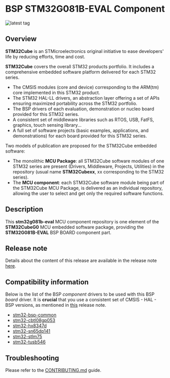 # BSP STM32G081B-EVAL Component

![latest tag](https://img.shields.io/github/v/tag/STMicroelectronics/stm32g081b-eval.svg?color=brightgreen)

## Overview

**STM32Cube** is an STMicroelectronics original initiative to ease developers' life by reducing efforts, time and cost.

**STM32Cube** covers the overall STM32 products portfolio. It includes a comprehensive embedded software platform delivered for each STM32 series.
   * The CMSIS modules (core and device) corresponding to the ARM(tm) core implemented in this STM32 product.
   * The STM32 HAL-LL drivers, an abstraction layer offering a set of APIs ensuring maximized portability across the STM32 portfolio.
   * The BSP drivers of each evaluation, demonstration or nucleo board provided for this STM32 series.
   * A consistent set of middleware libraries such as RTOS, USB, FatFS, graphics, touch sensing library...
   * A full set of software projects (basic examples, applications, and demonstrations) for each board provided for this STM32 series.

Two models of publication are proposed for the STM32Cube embedded software:
   * The monolithic **MCU Package**: all STM32Cube software modules of one STM32 series are present (Drivers, Middleware, Projects, Utilities) in the repository (usual name **STM32Cubexx**, xx corresponding to the STM32 series).
   * The **MCU component**: each STM32Cube software module being part of the STM32Cube MCU Package, is delivered as an individual repository, allowing the user to select and get only the required software functions.

## Description

This **stm32g081b-eval** MCU component repository is one element of the **STM32CubeG0** MCU embedded software package, providing the **STM32G081B-EVAL** BSP BOARD component part.

## Release note

Details about the content of this release are available in the release note [here](https://htmlpreview.github.io/?https://github.com/STMicroelectronics/stm32g081b-eval/blob/main/Release_Notes.html).

## Compatibility information

Below is the list of the BSP *component* drivers to be used with this BSP *board* driver. It is **crucial** that you use a consistent set of CMSIS - HAL - BSP versions, as mentioned in [this](https://htmlpreview.github.io/?https://github.com/STMicroelectronics/STM32CubeG0/blob/master/Release_Notes.html) release note.

* [stm32-bsp-common](https://github.com/STMicroelectronics/stm32-bsp-common)
* [stm32-cbtl08gp053](https://github.com/STMicroelectronics/stm32-cbtl08gp053)
* [stm32-hx8347d](https://github.com/STMicroelectronics/stm32-hx8347d)
* [stm32-sn65dp141](https://github.com/STMicroelectronics/stm32-sn65dp141)
* [stm32-stlm75](https://github.com/STMicroelectronics/stm32-stlm75)
* [stm32-tusb546](https://github.com/STMicroelectronics/stm32-tusb546)

## Troubleshooting

Please refer to the [CONTRIBUTING.md](CONTRIBUTING.md) guide.
